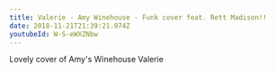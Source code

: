 ```yaml
---
title: Valerie - Amy Winehouse - Funk cover feat. Rett Madison!!
date: 2018-11-21T21:39:21.974Z
youtubeId: W-S-eWXZNbw
---
```

Lovely cover of Amy's Winehouse Valerie
